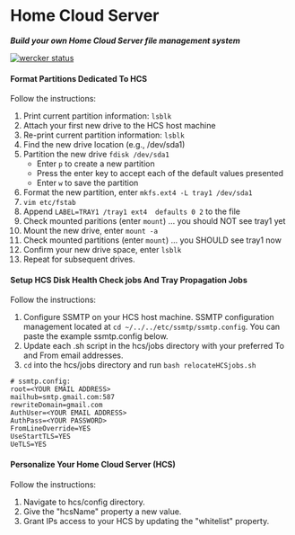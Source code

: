# Home Cloud Server
***Build your own Home Cloud Server file management system***

[![wercker status](https://app.wercker.com/status/964dec3fd408285f6127cac6320319de/m/ "wercker status")](https://app.wercker.com/project/byKey/964dec3fd408285f6127cac6320319de)

#### Format Partitions Dedicated To HCS
Follow the instructions:

1. Print current partition information: `lsblk`
2. Attach your first new drive to the HCS host machine
3. Re-print current partition information: `lsblk`
4. Find the new drive location (e.g., /dev/sda1)
5. Partition the new drive `fdisk /dev/sda1`
    * Enter `p` to create a new partition
    * Press the enter key to accept each of the default values presented
    * Enter `w` to save the partition
6. Format the new partition, enter `mkfs.ext4 -L tray1 /dev/sda1`
7. `vim etc/fstab`
8. Append `LABEL=TRAY1 /tray1 ext4  defaults 0 2` to the file
9. Check mounted paritions (enter `mount`) ... you should NOT see tray1 yet
10. Mount the new drive, enter `mount -a`
11. Check mounted partitions (enter `mount`) ... you SHOULD see tray1 now
12. Confirm your new drive space, enter `lsblk`
13. Repeat for subsequent drives.



#### Setup HCS Disk Health Check jobs And Tray Propagation Jobs 
Follow the instructions:

1. Configure SSMTP on your HCS host machine. SSMTP configuration management located at `cd ~/../../etc/ssmtp/ssmtp.config`. You can paste the example ssmtp.config below. 
2. Update each .sh script in the hcs/jobs directory with your preferred To and From email addresses. 
3. `cd` into the hcs/jobs directory and run `bash relocateHCSjobs.sh`


```
# ssmtp.config:
root=<YOUR EMAIL ADDRESS>
mailhub=smtp.gmail.com:587 
rewriteDomain=gmail.com 
AuthUser=<YOUR EMAIL ADDRESS>
AuthPass=<YOUR PASSWORD> 
FromLineOverride=YES 
UseStartTLS=YES 
UeTLS=YES
```

#### Personalize Your Home Cloud Server (HCS)
Follow the instructions:

1. Navigate to hcs/config directory.
2. Give the "hcsName" property a new value.
3. Grant IPs access to your HCS by updating the "whitelist" property.


